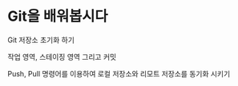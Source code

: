 # Git을 배워봅시다

 Git 저장소 초기화 하기

 작업 영역, 스테이징 영역 그리고 커밋

 Push, Pull 명령어를 이용하여 로컬 저장소와 리모트 저장소를 동기화 시키기
